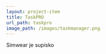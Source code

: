 ```yaml
---
layout: project-item
title: TaskPRO
url_path: taskpro
image_path: /images/taskmanager.png
---
```


Simwear je supisko